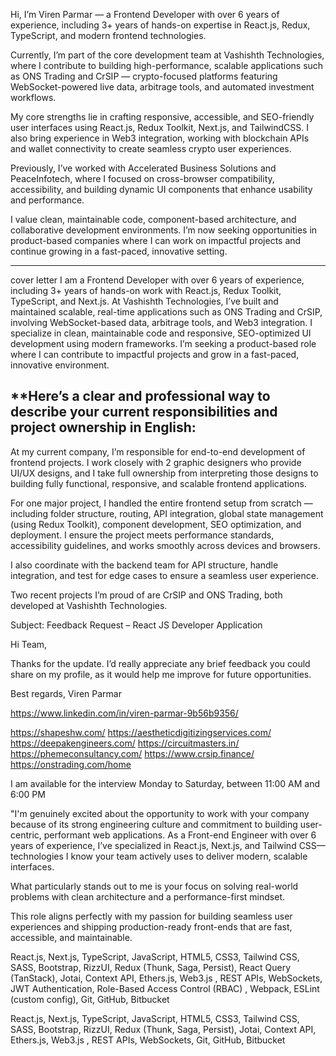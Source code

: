Hi, I’m Viren Parmar — a Frontend Developer with over 6 years of experience, including 3+ years of hands-on expertise in React.js, Redux, TypeScript, and modern frontend technologies.

Currently, I’m part of the core development team at Vashishth Technologies, where I contribute to building high-performance, scalable applications such as ONS Trading and CrSIP — crypto-focused platforms featuring WebSocket-powered live data, arbitrage tools, and automated investment workflows.

My core strengths lie in crafting responsive, accessible, and SEO-friendly user interfaces using React.js, Redux Toolkit, Next.js, and TailwindCSS. I also bring experience in Web3 integration, working with blockchain APIs and wallet connectivity to create seamless crypto user experiences.

Previously, I’ve worked with Accelerated Business Solutions and PeaceInfotech, where I focused on cross-browser compatibility, accessibility, and building dynamic UI components that enhance usability and performance.

I value clean, maintainable code, component-based architecture, and collaborative development environments. I’m now seeking opportunities in product-based companies where I can work on impactful projects and continue growing in a fast-paced, innovative setting.

--------------------
cover letter 
I am a Frontend Developer with over 6 years of experience, including 3+ years of hands-on work with React.js, Redux Toolkit, TypeScript, and Next.js. At Vashishth Technologies, I’ve built and maintained scalable, real-time applications such as ONS Trading and CrSIP, involving WebSocket-based data, arbitrage tools, and Web3 integration. I specialize in clean, maintainable code and responsive, SEO-optimized UI development using modern frameworks. I’m seeking a product-based role where I can contribute to impactful projects and grow in a fast-paced, innovative environment.

## **Here’s a clear and professional way to describe your current responsibilities and project ownership in English:

At my current company, I’m responsible for end-to-end development of frontend projects. I work closely with 2 graphic designers who provide UI/UX designs, and I take full ownership from interpreting those designs to building fully functional, responsive, and scalable frontend applications.

For one major project, I handled the entire frontend setup from scratch — including folder structure, routing, API integration, global state management (using Redux Toolkit), component development, SEO optimization, and deployment. I ensure the project meets performance standards, accessibility guidelines, and works smoothly across devices and browsers.

I also coordinate with the backend team for API structure, handle integration, and test for edge cases to ensure a seamless user experience.

Two recent projects I’m proud of are CrSIP and ONS Trading, both developed at Vashishth Technologies.

Subject: Feedback Request – React JS Developer Application

Hi Team,

Thanks for the update. I’d really appreciate any brief feedback you could share on my profile, as it would help me improve for future opportunities.

Best regards,
Viren Parmar

https://www.linkedin.com/in/viren-parmar-9b56b9356/

https://shapeshw.com/
https://aestheticdigitizingservices.com/
https://deepakengineers.com/
https://circuitmasters.in/
https://phemeconsultancy.com/
https://www.crsip.finance/
https://onstrading.com/home


I am available for the interview Monday to Saturday, between 11:00 AM and 6:00 PM 


"I'm genuinely excited about the opportunity to work with your company because of its strong engineering culture and commitment to building user-centric, performant web applications. As a Front-end Engineer with over 6 years of experience, I’ve specialized in React.js, Next.js, and Tailwind CSS—technologies I know your team actively uses to deliver modern, scalable interfaces.

What particularly stands out to me is your focus on solving real-world problems with clean architecture and a performance-first mindset. 

This role aligns perfectly with my passion for building seamless user experiences and shipping production-ready front-ends that are fast, accessible, and maintainable. 


React.js, Next.js, TypeScript, JavaScript, HTML5, CSS3, Tailwind CSS, SASS, Bootstrap, RizzUI, Redux (Thunk, Saga, Persist), React Query (TanStack), Jotai, Context API, Ethers.js, Web3.js , REST APIs, WebSockets, JWT Authentication, Role-Based Access Control (RBAC) , Webpack, ESLint (custom config), Git, GitHub, Bitbucket

React.js, Next.js, TypeScript, JavaScript, HTML5, CSS3, Tailwind CSS, SASS, Bootstrap, RizzUI, Redux (Thunk, Saga, Persist), Jotai, Context API, Ethers.js, Web3.js , REST APIs, WebSockets, Git, GitHub, Bitbucket


